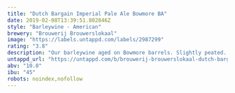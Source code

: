 ```yaml
---
title: "Dutch Bargain Imperial Pale Ale Bowmore BA"
date: 2019-02-08T13:39:51.802846Z
style: "Barleywine - American"
brewery: "Brouwerij Brouwerslokaal"
image: "https://labels.untappd.com/labels/2987299"
rating: "3.8"
description: "Our barleywine aged on Bowmore barrels. Slightly peated. "
untappd_url: "https://untappd.com/b/brouwerij-brouwerslokaal-dutch-bargain-imperial-pale-ale-bowmore-ba/2987299"
abv: "10.0"
ibu: "45"
robots: noindex,nofollow
---
```

